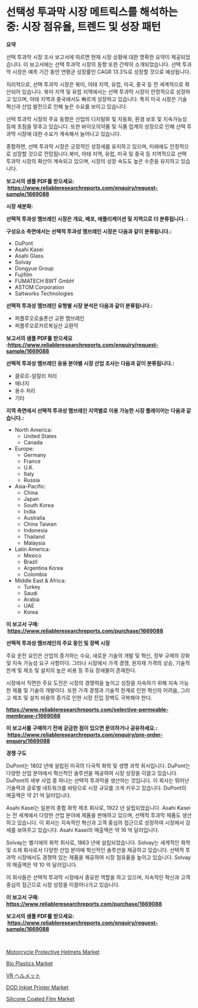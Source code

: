 <p><h1>선택성 투과막 시장 메트릭스를 해석하는 중: 시장 점유율, 트렌드 및 성장 패턴</h1></p><p><strong>요약</strong></p>
<p><p>선택 투과막 시장 조사 보고서에 따르면 현재 시장 상황에 대한 명확한 요약이 제공되었습니다. 이 보고서에는 선택 투과막 시장의 동향 또한 간략히 소개되었습니다. 선택 투과막 시장은 예측 기간 동안 연평균 성장률인 CAGR 13.3%로 성장할 것으로 예상됩니다.</p><p>지리적으로, 선택 투과막 시장은 북미, 아태 지역, 유럽, 미국, 중국 등 전 세계적으로 확산되어 있습니다. 북미 지역 및 유럽 지역에서는 선택 투과막 시장이 안정적으로 성장하고 있으며, 아태 지역과 중국에서도 빠르게 성장하고 있습니다. 특히 미국 시장은 기술 혁신과 산업 발전으로 인해 높은 수요를 보이고 있습니다.</p><p>선택 투과막 시장의 주요 동향은 산업의 디지털화 및 자동화, 환경 보호 및 지속가능성 등에 초점을 맞추고 있습니다. 또한 바이오의약품 및 식품 업계의 성장으로 인해 선택 투과막 시장에 대한 수요가 계속해서 늘어나고 있습니다.</p><p>종합하면, 선택 투과막 시장은 긍정적인 성장세를 유지하고 있으며, 미래에도 안정적으로 성장할 것으로 전망됩니다.북미, 아태 지역, 유럽, 미국 및 중국 등 지역적으로 선택 투과막 시장의 확산이 계속되고 있으며, 시장의 성장 속도도 높은 수준을 유지하고 있습니다.</p></p>
<p><strong>보고서의 샘플 PDF를 받으세요: &nbsp;<a href="https://www.reliableresearchreports.com/enquiry/request-sample/1669088">https://www.reliableresearchreports.com/enquiry/request-sample/1669088</a></strong></p>
<p><strong>시장 세분화:</strong></p>
<p><strong> 선택적 투과성 멤브레인 시장은 개요, 배포, 애플리케이션 및 지역으로 더 분류됩니다. :</strong></p>
<p><strong>구성요소 측면에서는 선택적 투과성 멤브레인 시장은 다음과 같이 분류됩니다.:</strong></p>
<p><ul><li>DuPont</li><li>Asahi Kasei</li><li>Asahi Glass</li><li>Solvay</li><li>Dongyue Group</li><li>Fujifilm</li><li>FUMATECH BWT GmbH</li><li>ASTOM Corporation</li><li>Saltworks Technologies</li></ul></p>
<p><strong> 선택적 투과성 멤브레인 유형별 시장 분석은 다음과 같이 분류됩니다.:</strong></p>
<p><ul><li>퍼플루오로술폰산 교환 멤브레인</li><li>퍼플루오로카르복실산 교환막</li></ul></p>
<p><strong>보고서의 샘플 PDF를 받으세요 :<a href="https://www.reliableresearchreports.com/enquiry/request-sample/1669088">https://www.reliableresearchreports.com/enquiry/request-sample/1669088</a></strong></p>
<p><strong> 선택적 투과성 멤브레인 응용 분야별 시장 산업 조사는 다음과 같이 분류됩니다.:</strong></p>
<p><ul><li>클로르-알칼리 처리</li><li>에너지</li><li>용수 처리</li><li>기타</li></ul></p>
<p><strong>지역 측면에서 선택적 투과성 멤브레인 지역별로 이용 가능한 시장 플레이어는 다음과 같습니다.:</strong></p>
<p><ul>
    <li>
        North America:
        <ul>
            <li>United States</li>
            <li>Canada</li>
        </ul>
    </li>
    <li>
        Europe:
        <ul>
            <li>Germany</li>
            <li>France</li>
            <li>U.K.</li>
            <li>Italy</li>
            <li>Russia</li>
        </ul>
    </li>
    <li>
        Asia-Pacific:
        <ul>
            <li>China</li>
            <li>Japan</li>
            <li>South Korea</li>
            <li>India</li>
            <li>Australia</li>
            <li>China Taiwan</li>
            <li>Indonesia</li>
            <li>Thailand</li>
            <li>Malaysia</li>
        </ul>
    </li>
    <li>
        Latin America:
        <ul>
            <li>Mexico</li>
            <li>Brazil</li>
            <li>Argentina Korea</li>
            <li>Colombia</li>
        </ul>
    </li>
    <li>
        Middle East & Africa:
        <ul>
            <li>Turkey</li>
            <li>Saudi</li>
            <li>Arabia</li>
            <li>UAE</li>
            <li>Korea</li>
        </ul>
    </li>
    </ul></p>
<p><strong>이 보고서 구매: &nbsp;<a href="https://www.reliableresearchreports.com/purchase/1669088">https://www.reliableresearchreports.com/purchase/1669088</a></strong></p>
<p><strong>선택적 투과성 멤브레인의 주요 동인 및 장벽 시장</strong></p>
<p><p>주요 운전 요인은 산업의 증가하는 수요, 새로운 기술의 개발 및 혁신, 정부 규제의 강화 및 지속 가능성 요구 사항이다. 그러나 시장에서 가격 경쟁, 원자재 가격의 상승, 기술적 한계 및 제조 및 설치의 높은 비용 등 주요 장애물이 존재한다.</p><p>시장에서 직면한 주요 도전은 시장의 경쟁력을 높이고 성장을 지속하기 위해 지속 가능한 제품 및 기술의 개발이다. 또한 가격 경쟁과 기술적 한계로 인한 혁신의 어려움, 그리고 제조 및 설치 비용의 증가로 인한 시장 진입 장벽도 극복해야 한다.</p></p>
<p><strong><a href="https://www.reliableresearchreports.com/selective-permeable-membrane-r1669088">https://www.reliableresearchreports.com/selective-permeable-membrane-r1669088</a></strong></p>
<p><strong>이 보고서를 구매하기 전에 궁금한 점이 있으면 문의하거나 공유하세요.: &nbsp;<a href="https://www.reliableresearchreports.com/enquiry/pre-order-enquiry/1669088">https://www.reliableresearchreports.com/enquiry/pre-order-enquiry/1669088</a></strong></p>
<p><strong>경쟁 구도</strong></p>
<p><p>DuPont는 1802 년에 설립된 미국의 다국적 화학 및 생명 과학 회사입니다. DuPont는 다양한 산업 분야에서 혁신적인 솔루션을 제공하여 시장 성장을 이끌고 있습니다. DuPont의 세부 사업 중 하나는 선택적 투과막을 생산하는 것입니다. 이 회사는 뛰어난 기술력과 글로벌 네트워크를 바탕으로 시장 규모를 크게 키우고 있습니다. DuPont의 매출액은 약 21 억 달러입니다.</p><p>Asahi Kasei는 일본의 종합 화학 제조 회사로, 1922 년 설립되었습니다. Asahi Kasei는 전 세계에서 다양한 산업 분야에 제품을 판매하고 있으며, 선택적 투과막 제품도 생산하고 있습니다. 이 회사는 지속적인 혁신과 고객 중심의 접근으로 성장하여 시장에서 강세를 보여주고 있습니다. Asahi Kasei의 매출액은 약 16 억 달러입니다.</p><p>Solvay는 벨기에의 화학 회사로, 1863 년에 설립되었습니다. Solvay는 세계적인 화학 및 소재 회사로서 다양한 산업 분야에 혁신적인 솔루션을 제공하고 있습니다. 선택적 투과막 시장에서도 경쟁력 있는 제품을 제공하여 시장 점유율을 높이고 있습니다. Solvay의 매출액은 약 10 억 달러입니다.</p><p>이 회사들은 선택적 투과막 시장에서 중요한 역할을 하고 있으며, 지속적인 혁신과 고객 중심의 접근으로 시장 성장을 이끌어나가고 있습니다.</p></p>
<p><strong>이 보고서 구매: &nbsp; <a href="https://www.reliableresearchreports.com/purchase/1669088">https://www.reliableresearchreports.com/purchase/1669088</a></strong></p>
<p><strong>보고서의 샘플 PDF를 받으세요: &nbsp;<a href="https://www.reliableresearchreports.com/enquiry/request-sample/1669088">https://www.reliableresearchreports.com/enquiry/request-sample/1669088</a></strong><strong></strong></p>
<p>&nbsp;</p>
<p><p><a href="https://issuu.com/reportprime-2/docs/motorcycle-protective-helmets-market-size-2030.ppt">Motorcycle Protective Helmets Market</a></p><p><a href="https://silk-columnist-571.notion.site/Bio-Plastics-Market-Research-Report-The-Key-To-Successful-Business-Strategy-Forecasted-for-Period-f-7f7caf782cdd4fe491d5853c38f6cf78">Bio Plastics Market</a></p><p><a href="https://github.com/pepo3k/Market-Research-Report-List-1/blob/main/634954817760.md">VR ヘルメット</a></p><p><a href="https://view.publitas.com/reportprime-1/dod-inkjet-printer-market-size-market-share-and-global-market-analysis-report-2024-2031/">DOD Inkjet Printer Market</a></p><p><a href="https://cat-emmental-94b.notion.site/Silicone-Coated-Film-Market-Size-Growth-and-Forecast-from-2024-2031-3aafd7c1820648fa9bb1df27aef28e22">Silicone Coated Film Market</a></p></p>